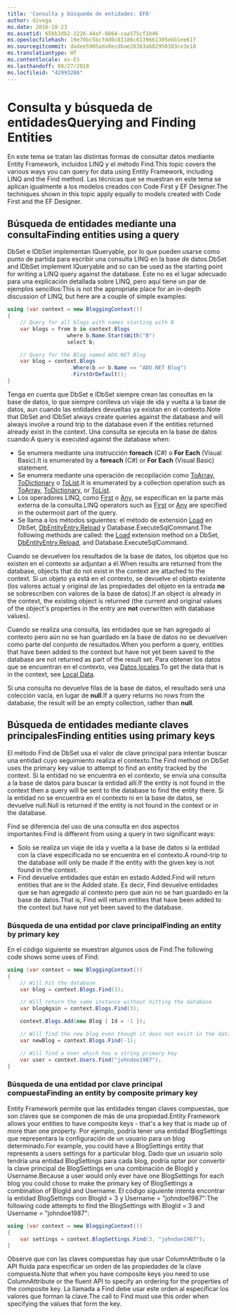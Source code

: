 ```yaml
---
title: 'Consulta y búsqueda de entidades: EF6'
author: divega
ms.date: 2016-10-23
ms.assetid: 65bb3db2-2226-44af-8864-caa575cf1b46
ms.openlocfilehash: 19e70bc5bcfdd0c81186c6139661395ebb1ee61f
ms.sourcegitcommit: dadee5905ada9ecdbae28363a682950383ce3e10
ms.translationtype: HT
ms.contentlocale: es-ES
ms.lasthandoff: 08/27/2018
ms.locfileid: "42993286"
---
```

# <a name="querying-and-finding-entities"></a><span data-ttu-id="f4791-102">Consulta y búsqueda de entidades</span><span class="sxs-lookup"><span data-stu-id="f4791-102">Querying and Finding Entities</span></span>
<span data-ttu-id="f4791-103">En este tema se tratan las distintas formas de consultar datos mediante Entity Framework, incluidos LINQ y el método Find.</span><span class="sxs-lookup"><span data-stu-id="f4791-103">This topic covers the various ways you can query for data using Entity Framework, including LINQ and the Find method.</span></span> <span data-ttu-id="f4791-104">Las técnicas que se muestran en este tema se aplican igualmente a los modelos creados con Code First y EF Designer.</span><span class="sxs-lookup"><span data-stu-id="f4791-104">The techniques shown in this topic apply equally to models created with Code First and the EF Designer.</span></span>  

## <a name="finding-entities-using-a-query"></a><span data-ttu-id="f4791-105">Búsqueda de entidades mediante una consulta</span><span class="sxs-lookup"><span data-stu-id="f4791-105">Finding entities using a query</span></span>  

<span data-ttu-id="f4791-106">DbSet e IDbSet implementan IQueryable, por lo que pueden usarse como punto de partida para escribir una consulta LINQ en la base de datos.</span><span class="sxs-lookup"><span data-stu-id="f4791-106">DbSet and IDbSet implement IQueryable and so can be used as the starting point for writing a LINQ query against the database.</span></span> <span data-ttu-id="f4791-107">Este no es el lugar adecuado para una explicación detallada sobre LINQ, pero aquí tiene un par de ejemplos sencillos:</span><span class="sxs-lookup"><span data-stu-id="f4791-107">This is not the appropriate place for an in-depth discussion of LINQ, but here are a couple of simple examples:</span></span>  

``` csharp
using (var context = new BloggingContext())
{
    // Query for all blogs with names starting with B
    var blogs = from b in context.Blogs
                   where b.Name.StartsWith("B")
                   select b;

    // Query for the Blog named ADO.NET Blog
    var blog = context.Blogs
                    .Where(b => b.Name == "ADO.NET Blog")
                    .FirstOrDefault();
}
```  

<span data-ttu-id="f4791-108">Tenga en cuenta que DbSet e IDbSet siempre crean las consultas en la base de datos, lo que siempre conlleva un viaje de ida y vuelta a la base de datos, aun cuando las entidades devueltas ya existan en el contexto.</span><span class="sxs-lookup"><span data-stu-id="f4791-108">Note that DbSet and IDbSet always create queries against the database and will always involve a round trip to the database even if the entities returned already exist in the context.</span></span> <span data-ttu-id="f4791-109">Una consulta se ejecuta en la base de datos cuando:</span><span class="sxs-lookup"><span data-stu-id="f4791-109">A query is executed against the database when:</span></span>  

- <span data-ttu-id="f4791-110">Se enumera mediante una instrucción **foreach** (C#) o **For Each** (Visual Basic).</span><span class="sxs-lookup"><span data-stu-id="f4791-110">It is enumerated by a **foreach** (C#) or **For Each** (Visual Basic) statement.</span></span>  
- <span data-ttu-id="f4791-111">Se enumera mediante una operación de recopilación como [ToArray](https://msdn.microsoft.com/library/bb298736), [ToDictionary](https://msdn.microsoft.com/library/system.linq.enumerable.todictionary) o [ToList](https://msdn.microsoft.com/library/bb342261).</span><span class="sxs-lookup"><span data-stu-id="f4791-111">It is enumerated by a collection operation such as [ToArray](https://msdn.microsoft.com/library/bb298736), [ToDictionary](https://msdn.microsoft.com/library/system.linq.enumerable.todictionary), or [ToList](https://msdn.microsoft.com/library/bb342261).</span></span>  
- <span data-ttu-id="f4791-112">Los operadores LINQ, como [First](https://msdn.microsoft.com/library/bb291976) o [Any](https://msdn.microsoft.com/library/bb337697), se especifican en la parte más externa de la consulta.</span><span class="sxs-lookup"><span data-stu-id="f4791-112">LINQ operators such as [First](https://msdn.microsoft.com/library/bb291976) or [Any](https://msdn.microsoft.com/library/bb337697) are specified in the outermost part of the query.</span></span>  
- <span data-ttu-id="f4791-113">Se llama a los métodos siguientes: el método de extensión [Load](https://msdn.microsoft.com/library/system.data.entity.dbextensions.load) en DbSet, [DbEntityEntry.Reload](https://msdn.microsoft.com/library/system.data.entity.infrastructure.dbentityentry.reload.aspx) y Database.ExecuteSqlCommand.</span><span class="sxs-lookup"><span data-stu-id="f4791-113">The following methods are called: the [Load](https://msdn.microsoft.com/library/system.data.entity.dbextensions.load) extension method on a DbSet, [DbEntityEntry.Reload](https://msdn.microsoft.com/library/system.data.entity.infrastructure.dbentityentry.reload.aspx), and Database.ExecuteSqlCommand.</span></span>  

<span data-ttu-id="f4791-114">Cuando se devuelven los resultados de la base de datos, los objetos que no existen en el contexto se adjuntan a él.</span><span class="sxs-lookup"><span data-stu-id="f4791-114">When results are returned from the database, objects that do not exist in the context are attached to the context.</span></span> <span data-ttu-id="f4791-115">Si un objeto ya está en el contexto, se devuelve el objeto existente (los valores actual y original de las propiedades del objeto en la entrada **no** se sobrescriben con valores de la base de datos).</span><span class="sxs-lookup"><span data-stu-id="f4791-115">If an object is already in the context, the existing object is returned (the current and original values of the object's properties in the entry are **not** overwritten with database values).</span></span>  

<span data-ttu-id="f4791-116">Cuando se realiza una consulta, las entidades que se han agregado al contexto pero aún no se han guardado en la base de datos no se devuelven como parte del conjunto de resultados.</span><span class="sxs-lookup"><span data-stu-id="f4791-116">When you perform a query, entities that have been added to the context but have not yet been saved to the database are not returned as part of the result set.</span></span> <span data-ttu-id="f4791-117">Para obtener los datos que se encuentran en el contexto, vea [Datos locales](~/ef6/querying/local-data.md).</span><span class="sxs-lookup"><span data-stu-id="f4791-117">To get the data that is in the context, see [Local Data](~/ef6/querying/local-data.md).</span></span>  

<span data-ttu-id="f4791-118">Si una consulta no devuelve filas de la base de datos, el resultado será una colección vacía, en lugar de **null**.</span><span class="sxs-lookup"><span data-stu-id="f4791-118">If a query returns no rows from the database, the result will be an empty collection, rather than **null**.</span></span>  

## <a name="finding-entities-using-primary-keys"></a><span data-ttu-id="f4791-119">Búsqueda de entidades mediante claves principales</span><span class="sxs-lookup"><span data-stu-id="f4791-119">Finding entities using primary keys</span></span>  

<span data-ttu-id="f4791-120">El método Find de DbSet usa el valor de clave principal para intentar buscar una entidad cuyo seguimiento realiza el contexto.</span><span class="sxs-lookup"><span data-stu-id="f4791-120">The Find method on DbSet uses the primary key value to attempt to find an entity tracked by the context.</span></span> <span data-ttu-id="f4791-121">Si la entidad no se encuentra en el contexto, se envía una consulta a la base de datos para buscar la entidad allí.</span><span class="sxs-lookup"><span data-stu-id="f4791-121">If the entity is not found in the context then a query will be sent to the database to find the entity there.</span></span> <span data-ttu-id="f4791-122">Si la entidad no se encuentra en el contexto ni en la base de datos, se devuelve null.</span><span class="sxs-lookup"><span data-stu-id="f4791-122">Null is returned if the entity is not found in the context or in the database.</span></span>  

<span data-ttu-id="f4791-123">Find se diferencia del uso de una consulta en dos aspectos importantes:</span><span class="sxs-lookup"><span data-stu-id="f4791-123">Find is different from using a query in two significant ways:</span></span>  

- <span data-ttu-id="f4791-124">Solo se realiza un viaje de ida y vuelta a la base de datos si la entidad con la clave especificada no se encuentra en el contexto.</span><span class="sxs-lookup"><span data-stu-id="f4791-124">A round-trip to the database will only be made if the entity with the given key is not found in the context.</span></span>  
- <span data-ttu-id="f4791-125">Find devuelve entidades que están en estado Added.</span><span class="sxs-lookup"><span data-stu-id="f4791-125">Find will return entities that are in the Added state.</span></span> <span data-ttu-id="f4791-126">Es decir, Find devuelve entidades que se han agregado al contexto pero que aún no se han guardado en la base de datos.</span><span class="sxs-lookup"><span data-stu-id="f4791-126">That is, Find will return entities that have been added to the context but have not yet been saved to the database.</span></span>  
### <a name="finding-an-entity-by-primary-key"></a><span data-ttu-id="f4791-127">Búsqueda de una entidad por clave principal</span><span class="sxs-lookup"><span data-stu-id="f4791-127">Finding an entity by primary key</span></span>  

<span data-ttu-id="f4791-128">En el código siguiente se muestran algunos usos de Find:</span><span class="sxs-lookup"><span data-stu-id="f4791-128">The following code shows some uses of Find:</span></span>  

``` csharp
using (var context = new BloggingContext())
{
    // Will hit the database
    var blog = context.Blogs.Find(3);

    // Will return the same instance without hitting the database
    var blogAgain = context.Blogs.Find(3);

    context.Blogs.Add(new Blog { Id = -1 });

    // Will find the new blog even though it does not exist in the database
    var newBlog = context.Blogs.Find(-1);

    // Will find a User which has a string primary key
    var user = context.Users.Find("johndoe1987");
}
```  

### <a name="finding-an-entity-by-composite-primary-key"></a><span data-ttu-id="f4791-129">Búsqueda de una entidad por clave principal compuesta</span><span class="sxs-lookup"><span data-stu-id="f4791-129">Finding an entity by composite primary key</span></span>  

<span data-ttu-id="f4791-130">Entity Framework permite que las entidades tengan claves compuestas, que son claves que se componen de más de una propiedad.</span><span class="sxs-lookup"><span data-stu-id="f4791-130">Entity Framework allows your entities to have composite keys - that's a key that is made up of more than one property.</span></span> <span data-ttu-id="f4791-131">Por ejemplo, podría tener una entidad BlogSettings que representara la configuración de un usuario para un blog determinado.</span><span class="sxs-lookup"><span data-stu-id="f4791-131">For example, you could have a BlogSettings entity that represents a users settings for a particular blog.</span></span> <span data-ttu-id="f4791-132">Dado que un usuario solo tendría una entidad BlogSettings para cada blog, podría optar por convertir la clave principal de BlogSettings en una combinación de BlogId y Username.</span><span class="sxs-lookup"><span data-stu-id="f4791-132">Because a user would only ever have one BlogSettings for each blog you could chose to make the primary key of BlogSettings a combination of BlogId and Username.</span></span> <span data-ttu-id="f4791-133">El código siguiente intenta encontrar la entidad BlogSettings con BlogId = 3 y Username = "johndoe1987":</span><span class="sxs-lookup"><span data-stu-id="f4791-133">The following code attempts to find the BlogSettings with BlogId = 3 and Username = "johndoe1987":</span></span>  

``` csharp  
using (var context = new BloggingContext())
{
    var settings = context.BlogSettings.Find(3, "johndoe1987");
}
```  

<span data-ttu-id="f4791-134">Observe que con las claves compuestas hay que usar ColumnAttribute o la API fluida para especificar un orden de las propiedades de la clave compuesta.</span><span class="sxs-lookup"><span data-stu-id="f4791-134">Note that when you have composite keys you need to use ColumnAttribute or the fluent API to specify an ordering for the properties of the composite key.</span></span> <span data-ttu-id="f4791-135">La llamada a Find debe usar este orden al especificar los valores que forman la clave.</span><span class="sxs-lookup"><span data-stu-id="f4791-135">The call to Find must use this order when specifying the values that form the key.</span></span>  
